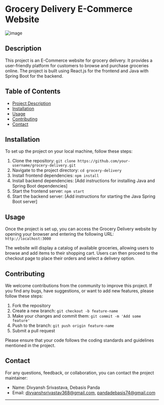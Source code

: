 # Grocery Delivery E-Commerce Website
![image](https://github.com/Divyansh-001/eKirana/assets/82533210/70db53dc-7d8a-4dec-81f2-4037227ec6fa)


## Description

This project is an E-Commerce website for grocery delivery. It provides a user-friendly platform for customers to browse and purchase groceries online. The project is built using React.js for the frontend and Java with Spring Boot for the backend.

## Table of Contents

- [Project Description](#project-description)
- [Installation](#installation)
- [Usage](#usage)
- [Contributing](#contributing)
- [Contact](#contact)

## Installation

To set up the project on your local machine, follow these steps:

1. Clone the repository: `git clone https://github.com/your-username/grocery-delivery.git`
2. Navigate to the project directory: `cd grocery-delivery`
3. Install frontend dependencies: `npm install`
4. Install backend dependencies: [Add instructions for installing Java and Spring Boot dependencies]
5. Start the frontend server: `npm start`
6. Start the backend server: [Add instructions for starting the Java Spring Boot server]

## Usage

Once the project is set up, you can access the Grocery Delivery website by opening your browser and entering the following URL: `http://localhost:3000`

The website will display a catalog of available groceries, allowing users to browse and add items to their shopping cart. Users can then proceed to the checkout page to place their orders and select a delivery option.

## Contributing

We welcome contributions from the community to improve this project. If you find any bugs, have suggestions, or want to add new features, please follow these steps:

1. Fork the repository
2. Create a new branch: `git checkout -b feature-name`
3. Make your changes and commit them: `git commit -m 'Add some feature'`
4. Push to the branch: `git push origin feature-name`
5. Submit a pull request

Please ensure that your code follows the coding standards and guidelines mentioned in the project.


## Contact

For any questions, feedback, or collaboration, you can contact the project maintainer:

- Name: Divyansh Srivastava, Debasis Panda
- Email: divyanshsrivastav368@gmail.com, pandadebasis74@gmail.com

---
